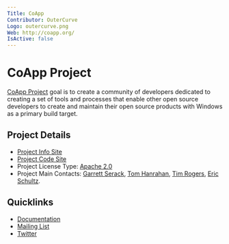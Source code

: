 ```yaml
---
Title: CoApp
Contributor: OuterCurve 
Logo: outercurve.png
Web: http://coapp.org/
IsActive: false
---
```

# CoApp Project

[CoApp Project](http://coapp.org/) goal is to create a community of developers dedicated to creating a set of tools and processes that enable other open source developers to create and maintain their open source products with Windows as a primary build target.

## Project Details

* [Project Info Site](http://coapp.org/)
* [Project Code Site](https://github.com/coapp/)
* Project License Type: [Apache 2.0](http://www.apache.org/licenses/LICENSE-2.0.html)
* Project Main Contacts: [Garrett Serack](https://github.com/fearthecowboy), [Tom Hanrahan](https://github.com/hanrahat), [Tim Rogers](https://github.com/virmitio), [Eric Schultz](https://github.com/wwahammy).

## Quicklinks

* [Documentation](http://coapp.org/reference/overview.html)
* [Mailing List](http://coapp.org/developers/email.html)
* [Twitter](https://twitter.com/coapp)
